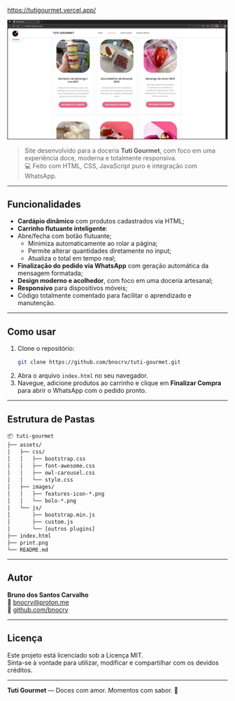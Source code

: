 https://tutigourmet.vercel.app/

![Print do Site](assets/images/print.png)

> Site desenvolvido para a doceria **Tuti Gourmet**, com foco em uma experiência doce, moderna e totalmente responsiva.  
> 💻 Feito com HTML, CSS, JavaScript puro e integração com WhatsApp.  

---

## Funcionalidades

-  **Cardápio dinâmico** com produtos cadastrados via HTML;
-  **Carrinho flutuante inteligente**:
- Abre/fecha com botão flutuante;
  - Minimiza automaticamente ao rolar a página;
  - Permite alterar quantidades diretamente no input;
  - Atualiza o total em tempo real;
-  **Finalização do pedido via WhatsApp** com geração automática da mensagem formatada;
-  **Design moderno e acolhedor**, com foco em uma doceria artesanal;
-  **Responsivo** para dispositivos móveis;
-  Código totalmente comentado para facilitar o aprendizado e manutenção.

---

## Como usar

1. Clone o repositório:
   ```bash
   git clone https://github.com/bnocrv/tuti-gourmet.git
   ```
2. Abra o arquivo `index.html` no seu navegador.
3. Navegue, adicione produtos ao carrinho e clique em **Finalizar Compra** para abrir o WhatsApp com o pedido pronto.

---

## Estrutura de Pastas

```
📦 tuti-gourmet
├── assets/
│   ├── css/
│   │   ├── bootstrap.css
│   │   ├── font-awesome.css
│   │   ├── owl-carousel.css
│   │   └── style.css
│   ├── images/
│   │   ├── features-icon-*.png
│   │   └── bolo-*.png
│   └── js/
│       ├── bootstrap.min.js
│       ├── custom.js
│       └── [outros plugins]
├── index.html
├── print.png
└── README.md
```

---

## Autor

**Bruno dos Santos Carvalho**  
📧 [bnocrv@proton.me](mailto:bnocrv@proton.me)  
🔗 [github.com/bnocrv](https://github.com/bnocrv)

---

## Licença

Este projeto está licenciado sob a Licença MIT.  
Sinta-se à vontade para utilizar, modificar e compartilhar com os devidos créditos.

---

**Tuti Gourmet** — Doces com amor. Momentos com sabor. 🍰
